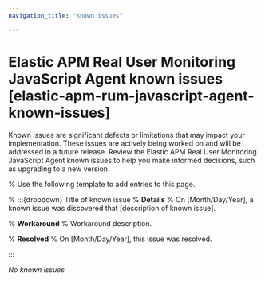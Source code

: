 ```yaml
---
navigation_title: "Known issues"

---
```

# Elastic APM Real User Monitoring JavaScript Agent known issues [elastic-apm-rum-javascript-agent-known-issues]

Known issues are significant defects or limitations that may impact your implementation. These issues are actively being worked on and will be addressed in a future release. Review the Elastic APM Real User Monitoring JavaScript Agent known issues to help you make informed decisions, such as upgrading to a new version.

% Use the following template to add entries to this page.

% :::{dropdown} Title of known issue
% **Details** 
% On [Month/Day/Year], a known issue was discovered that [description of known issue].

% **Workaround** 
% Workaround description.

% **Resolved**
% On [Month/Day/Year], this issue was resolved.

:::

_No known issues_